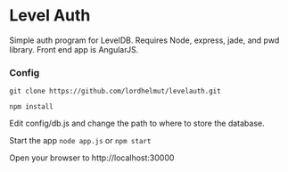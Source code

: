 # Level Auth
Simple auth program for LevelDB.  Requires Node, express, jade, and pwd library.  Front end app is AngularJS.

### Config
`git clone https://github.com/lordhelmut/levelauth.git`

`npm install`

Edit config/db.js and change the path to where to store the database.

Start the app
`node app.js` or `npm start`

Open your browser to http://localhost:30000
